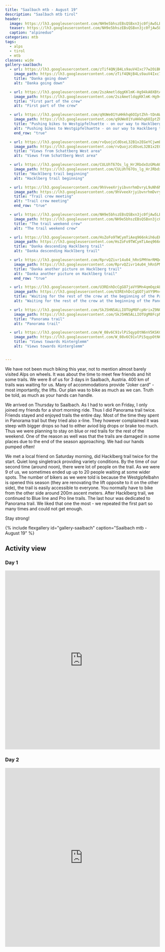 ```yaml
---
title: "Saalbach mtb - August 19"
description: "Saalbach mtb tirol"
header:
  image: https://lh3.googleusercontent.com/NH9e5bhszEBsQSBxn3jc0fjAw5LBFtTwF13leAO62HNjuTj3WjSlkwRtqN8N-IDesgwM2gIOWtPFyTypm6sNRdB6jfJRIBgRQMWJZJShmbwJRSLOegz_zReGM7HQiznA2O5xC9_wNZ43E9uYJEX8IdYGqVSmjvpeZVz89cZqwvSXuj19zfTZHZbbVvWtoxIqWQgAfTHy5UhQU5M29Wem8P19X_DWBqt2jaCjF-YftGxOowIu9QQkBJDOeEXf2s7vKMnpj-cL1QB0bDTbiXSPmwsPPtBEpH8edSmYKCH2FXn4hj4Ls025gmGX-sMA53ZC-Dez1zZbXvqVICPUqT37jIM47RlpCUQGRCVlviUkX0AZIZVv3Mll3T-W1PagxVM5Dw6ImPtllSnVUkn5jBxWpLHfuQEKjaU1Ewgg4ICCR3DjTkXShhJrizfPVWn67BJ-W23zYZ9J9Cxhjid0ICUUGsWaqryCv33DR5kxKD_AmeBtv-yrmyiFfGIw4Z3pE1e_YldBgesvOUOdTvbm52g9ZlsjscbWEoI4TM8GWrSNU6BpRSlRbCXxjyo2Gjj72JeV74v4SPoz4pZrIVB3-kbKtK0L5X0BmdnqbZSwWnbUuW6YWun-h9-AzFeeW8KX4h0mTCpyguiHBdxYv-y7Tn6cavtqC0D8dgmByGhG4r3gnVUPyAJN_hFSfco6KnbI1fuZ3kkJFETAm0JPb2JLChyJgBA5-8LGQu_DiIUUTJGdMecC1Q_MRQ=w1600-h1200-no
  teaser: https://lh3.googleusercontent.com/NH9e5bhszEBsQSBxn3jc0fjAw5LBFtTwF13leAO62HNjuTj3WjSlkwRtqN8N-IDesgwM2gIOWtPFyTypm6sNRdB6jfJRIBgRQMWJZJShmbwJRSLOegz_zReGM7HQiznA2O5xC9_wNZ43E9uYJEX8IdYGqVSmjvpeZVz89cZqwvSXuj19zfTZHZbbVvWtoxIqWQgAfTHy5UhQU5M29Wem8P19X_DWBqt2jaCjF-YftGxOowIu9QQkBJDOeEXf2s7vKMnpj-cL1QB0bDTbiXSPmwsPPtBEpH8edSmYKCH2FXn4hj4Ls025gmGX-sMA53ZC-Dez1zZbXvqVICPUqT37jIM47RlpCUQGRCVlviUkX0AZIZVv3Mll3T-W1PagxVM5Dw6ImPtllSnVUkn5jBxWpLHfuQEKjaU1Ewgg4ICCR3DjTkXShhJrizfPVWn67BJ-W23zYZ9J9Cxhjid0ICUUGsWaqryCv33DR5kxKD_AmeBtv-yrmyiFfGIw4Z3pE1e_YldBgesvOUOdTvbm52g9ZlsjscbWEoI4TM8GWrSNU6BpRSlRbCXxjyo2Gjj72JeV74v4SPoz4pZrIVB3-kbKtK0L5X0BmdnqbZSwWnbUuW6YWun-h9-AzFeeW8KX4h0mTCpyguiHBdxYv-y7Tn6cavtqC0D8dgmByGhG4r3gnVUPyAJN_hFSfco6KnbI1fuZ3kkJFETAm0JPb2JLChyJgBA5-8LGQu_DiIUUTJGdMecC1Q_MRQ=w800-h300-no
  caption: "alpineduo"
categories: mtb
tags:
  - alps
  - tirol
  - mtb
classes: wide
gallery-saalbach:
  - url: https://lh3.googleusercontent.com/zTif4QNjB4Ls9auV4Ixc77w2OiBK_CKgebTBJIC2LzK8OByNEaWhHmEER9Eox5ihxntf8FcuDI_WJhWF9Brn7bSk1bNhBGAKgqyllm6JzYOf1y46vIH8xFlCMIWjEadf0kl-2nysifgn5UUih8mbzH4EZi5T2GIfO2LsxwWh7EAjkOmIHitPpfeU5JYoKN-YCntwbzip8O7qO6sK7cF8npw5FCavR7mmK8cI-QASzXmIKeJC0eTBv_VS3fAkhG5iUZv2vChX9wLscRYr_7HppHV2chnIKe_yRyobRpxh6WSxvCLC1bnzX5xiBWJ0ipHM5pdplQ9hO3nUWm798ISshvxMFcAHSpYQUyiOtO6oGp_hP31a6QxTjJTjAv4uDUize-xVsfmmx25E2krG-tggdww5Fj1m1hFHdMDuC5fK0XJm2dVF2o4bR6oLvHjqchPyXtWca37LeXhU0YXTQd3wbDpByDvAoKeixwpqsK3tXuz_V_Szk30zCtrJuJNurVvlaIb1qZ6MGfa8PE_khswB9va65IqVILqevfwxh7sEzhwSj5jD0ss9HXWggHY5ZwAihZjbIQ977wMNYNRe9bGEFyWXJxy_gHZsxAknMFhHZgHr0taeqcGCbOtT9ug_77Nw_ZImvulUX4wbe_HHCUzK-7JxbQDNwa8lefe9KWbcch6WMwurhnEzEtRmBQ6SpKyjbSzQn_TCwKE5Pzj2vb_6Z4eXK3di5g56VC7OIyuAsAwkqD7h1A=w1156-h1540-no
    image_path: https://lh3.googleusercontent.com/zTif4QNjB4Ls9auV4Ixc77w2OiBK_CKgebTBJIC2LzK8OByNEaWhHmEER9Eox5ihxntf8FcuDI_WJhWF9Brn7bSk1bNhBGAKgqyllm6JzYOf1y46vIH8xFlCMIWjEadf0kl-2nysifgn5UUih8mbzH4EZi5T2GIfO2LsxwWh7EAjkOmIHitPpfeU5JYoKN-YCntwbzip8O7qO6sK7cF8npw5FCavR7mmK8cI-QASzXmIKeJC0eTBv_VS3fAkhG5iUZv2vChX9wLscRYr_7HppHV2chnIKe_yRyobRpxh6WSxvCLC1bnzX5xiBWJ0ipHM5pdplQ9hO3nUWm798ISshvxMFcAHSpYQUyiOtO6oGp_hP31a6QxTjJTjAv4uDUize-xVsfmmx25E2krG-tggdww5Fj1m1hFHdMDuC5fK0XJm2dVF2o4bR6oLvHjqchPyXtWca37LeXhU0YXTQd3wbDpByDvAoKeixwpqsK3tXuz_V_Szk30zCtrJuJNurVvlaIb1qZ6MGfa8PE_khswB9va65IqVILqevfwxh7sEzhwSj5jD0ss9HXWggHY5ZwAihZjbIQ977wMNYNRe9bGEFyWXJxy_gHZsxAknMFhHZgHr0taeqcGCbOtT9ug_77Nw_ZImvulUX4wbe_HHCUzK-7JxbQDNwa8lefe9KWbcch6WMwurhnEzEtRmBQ6SpKyjbSzQn_TCwKE5Pzj2vb_6Z4eXK3di5g56VC7OIyuAsAwkqD7h1A=w300-h400-no
    title: "Danka going down"
    alt: "Danka going down"

  - url: https://lh3.googleusercontent.com/2szAmetldqgKKlmK-Hg94kA0XBtA5Dkwzto3DhYc6IJG6P1CNbGrI6q-fl-L9JOmGk2y7OPfNzobI1A2imr93-aXVy2shfa-Mx413H90aBgy2bUfr1LG6fwM9Vj3QT6Xc3GIvKGdGplhByEebSrMoFVuw3HbZQKwrBWjLIXWshNI5wl_WLjId1M2-fLkN6MmdqjMj2m-WeD9hY9oQul04GlP8dO0Xpds4TecYNbhwHMR8cvgT4maQgT8ORfRWKdYp2DdgTrtwIxvePwyLDgU5s1I4CDZlurWtLIqoPex_tHPc_z6HTTzHLd2W4pq0U_kW_OR3BfVmPXn-N9Mz6SOQEMx-kHTEHfnug6jFpIDBIRYUf5j-KByUQnm5et3yVe1TP_Zi0tfmAh5wUaCO6HHqFlGjaKqdWhOEU3W071l1m0Uz9TfZgvAlS706Ff8NKsirebJouHYuh-onQEN1cGM6vXZAuT-Uxa1tAIdrYPqNxw2c7EK-waBSPfS-DdijnbFlw4nHHT3gLz1pAsCooDVa_mw0jm2HhzHHegPU_ZJMW6wwL3TvlWjTzN9ELXdBE9pGoUUIoTG7BR8PfH2IxbCgtD0WSNxGejMmQpjUW83-KNW-hjr_3m-c8ORr4KsjL0wcSn_6kKC09CjoTfd1fTHrKfQXSTgqIuKvNUsXHYHGGkbo9_NYYIXLsW4erK6DjjDOzl3jFkh9ic4K0P_34TA1B31HI_Z693-FTzF_lJwg-ipMS3wVg=w2054-h1540-no
    image_path: https://lh3.googleusercontent.com/2szAmetldqgKKlmK-Hg94kA0XBtA5Dkwzto3DhYc6IJG6P1CNbGrI6q-fl-L9JOmGk2y7OPfNzobI1A2imr93-aXVy2shfa-Mx413H90aBgy2bUfr1LG6fwM9Vj3QT6Xc3GIvKGdGplhByEebSrMoFVuw3HbZQKwrBWjLIXWshNI5wl_WLjId1M2-fLkN6MmdqjMj2m-WeD9hY9oQul04GlP8dO0Xpds4TecYNbhwHMR8cvgT4maQgT8ORfRWKdYp2DdgTrtwIxvePwyLDgU5s1I4CDZlurWtLIqoPex_tHPc_z6HTTzHLd2W4pq0U_kW_OR3BfVmPXn-N9Mz6SOQEMx-kHTEHfnug6jFpIDBIRYUf5j-KByUQnm5et3yVe1TP_Zi0tfmAh5wUaCO6HHqFlGjaKqdWhOEU3W071l1m0Uz9TfZgvAlS706Ff8NKsirebJouHYuh-onQEN1cGM6vXZAuT-Uxa1tAIdrYPqNxw2c7EK-waBSPfS-DdijnbFlw4nHHT3gLz1pAsCooDVa_mw0jm2HhzHHegPU_ZJMW6wwL3TvlWjTzN9ELXdBE9pGoUUIoTG7BR8PfH2IxbCgtD0WSNxGejMmQpjUW83-KNW-hjr_3m-c8ORr4KsjL0wcSn_6kKC09CjoTfd1fTHrKfQXSTgqIuKvNUsXHYHGGkbo9_NYYIXLsW4erK6DjjDOzl3jFkh9ic4K0P_34TA1B31HI_Z693-FTzF_lJwg-ipMS3wVg=w400-h300-no
    title: "First part of the crew"
    alt: "First part of the crew"

  - url: https://lh3.googleusercontent.com/q9UWe01YuHHkhq6OIptZhh-tDnAWYm1RS8n_aQsCY7xsdQhgocSiOkFihmgNMNLRCJ-huZbnrNiyW6U-urPhszp42oapwzXkgoTbiIiR4jDZzH9Sg6uuyQ2yd85wj7aHMJ40zvH9AUpktm704pji7ZD-XZtPCT4aG0fMidMy85slYgjwitHCmb7RogXfRivVQeJSKit0nLzXMHZykLhCrc29hFLbnNzhKrjyI-EDyPE69gYuCj4mALzgLEcSkeWopqWUyVK14FtlAgUOopd3Df-BURJYj6FtsS8WV9dy0zo1ar2AW3cgAyOojVWD1PZoaNW22tMPZeudZe3sIF4nXr4Hr8ZqyEVoYr5INpjET7-pU6AsJwA4CAq_FKTTLAMc1sKEmmlOlG2X1pc-0fGVTjZbQUPacdWeND-6K314p9kbV3EPfj7_z8u1Y0LYy8w7k8QRUby2mVlScul9tK5wpDlk9RjZ9dkKl2vl3ijqc5QQIo4fAx45dJSi8AnsacTb_XcvI__GP2w_J_-VC9BFhdiP448GcT6R4tg66THf8Ppz2nTZMcreqmm_xWg1rjSS78LtWNyZIMQTW5szqO38ukwvdh9VHkdDXMGUgiJe8mIDgAjBewxlGYnaTEWgPIFUyIO9NkkMUxtGAr_xcmeU-ZJX3xDkMA6-ej0z253ytizJuG0AqJy_WVSbSJP_a6NBKYkBcQcOjTfQO4Ao_Mrvtd92UWzoYnLu6Ls0A54-EqfpVr0_2g=w1156-h1540-no
    image_path: https://lh3.googleusercontent.com/q9UWe01YuHHkhq6OIptZhh-tDnAWYm1RS8n_aQsCY7xsdQhgocSiOkFihmgNMNLRCJ-huZbnrNiyW6U-urPhszp42oapwzXkgoTbiIiR4jDZzH9Sg6uuyQ2yd85wj7aHMJ40zvH9AUpktm704pji7ZD-XZtPCT4aG0fMidMy85slYgjwitHCmb7RogXfRivVQeJSKit0nLzXMHZykLhCrc29hFLbnNzhKrjyI-EDyPE69gYuCj4mALzgLEcSkeWopqWUyVK14FtlAgUOopd3Df-BURJYj6FtsS8WV9dy0zo1ar2AW3cgAyOojVWD1PZoaNW22tMPZeudZe3sIF4nXr4Hr8ZqyEVoYr5INpjET7-pU6AsJwA4CAq_FKTTLAMc1sKEmmlOlG2X1pc-0fGVTjZbQUPacdWeND-6K314p9kbV3EPfj7_z8u1Y0LYy8w7k8QRUby2mVlScul9tK5wpDlk9RjZ9dkKl2vl3ijqc5QQIo4fAx45dJSi8AnsacTb_XcvI__GP2w_J_-VC9BFhdiP448GcT6R4tg66THf8Ppz2nTZMcreqmm_xWg1rjSS78LtWNyZIMQTW5szqO38ukwvdh9VHkdDXMGUgiJe8mIDgAjBewxlGYnaTEWgPIFUyIO9NkkMUxtGAr_xcmeU-ZJX3xDkMA6-ej0z253ytizJuG0AqJy_WVSbSJP_a6NBKYkBcQcOjTfQO4Ao_Mrvtd92UWzoYnLu6Ls0A54-EqfpVr0_2g=w300-h400-no
    title: "Pushing bikes to Westgipfelhuette - on our way to Hacklberg trail"
    alt: "Pushing bikes to Westgipfelhuette - on our way to Hacklberg trail"
    end_row: "true"

  - url: https://lh3.googleusercontent.com/rvQuojzCdOseL32B1x2EGeYCjwmB8UAkIU4bP404EmASv3ETqqQxj69OI4dcxwONBdeoAYeB9s-2qS6gfC_G7CyI_9uAhexjGje9ZGA3pi-aljVoHTWKbzLwGsF1n_r_u5isHg9GsItomiKifea4IcVkZmAQxHSPiDeGfbm7MrrHUeaZ-3ioW6BWgVOU1sHZPivbOfwZME0ngOwMWmDSgRX_UZ4B9uiicG85ny9QQ_aZPs10vqu0pKdH7HS8q0wIoNMOONpwXQa0YsqIhgk2aWpXgij5l6kextxxrQ4JvQlY3bZt6RvRurBCeos4bkNjriiRp-NkGN76mMXteade0_RpRRz2T-EFy8NWBeHo--zmq6yEXxTrRV1qbTk5Q5y9eGwQ2IjOXWTNHTswJbwr_0c5OFf92mUDKLkQYcAGkHo8f2LQjKLJIjcwdoMhQX0BXiO8k7s08DH2MJCpvJBnBw-5XsfhZBhXTmhOTKWnX4MSUalqJQQN243nSCusOT-gW9EwsQQ9HqbNIzERLUcMAXBxJZ7nLX942tiY5NreWMNmj_RCbNRMvKuk8NUtes2-ozMVtTqrYLrVD2B23tFoNIiAFcvz10V_XH2lSAc4GWjsmhRncqP6NgNyu0FLsFQH_z3wywWEKPnzn-4W1rW76o767soTeJWJ3KaABx2E8n0eyOdPAJMdItHuwAJzW-62mxiJvl3p5Wke-tw383LTPYTqilfvJbVmjn61S--7NxorBnH7Xg=w2016-h1512-no
    image_path: https://lh3.googleusercontent.com/rvQuojzCdOseL32B1x2EGeYCjwmB8UAkIU4bP404EmASv3ETqqQxj69OI4dcxwONBdeoAYeB9s-2qS6gfC_G7CyI_9uAhexjGje9ZGA3pi-aljVoHTWKbzLwGsF1n_r_u5isHg9GsItomiKifea4IcVkZmAQxHSPiDeGfbm7MrrHUeaZ-3ioW6BWgVOU1sHZPivbOfwZME0ngOwMWmDSgRX_UZ4B9uiicG85ny9QQ_aZPs10vqu0pKdH7HS8q0wIoNMOONpwXQa0YsqIhgk2aWpXgij5l6kextxxrQ4JvQlY3bZt6RvRurBCeos4bkNjriiRp-NkGN76mMXteade0_RpRRz2T-EFy8NWBeHo--zmq6yEXxTrRV1qbTk5Q5y9eGwQ2IjOXWTNHTswJbwr_0c5OFf92mUDKLkQYcAGkHo8f2LQjKLJIjcwdoMhQX0BXiO8k7s08DH2MJCpvJBnBw-5XsfhZBhXTmhOTKWnX4MSUalqJQQN243nSCusOT-gW9EwsQQ9HqbNIzERLUcMAXBxJZ7nLX942tiY5NreWMNmj_RCbNRMvKuk8NUtes2-ozMVtTqrYLrVD2B23tFoNIiAFcvz10V_XH2lSAc4GWjsmhRncqP6NgNyu0FLsFQH_z3wywWEKPnzn-4W1rW76o767soTeJWJ3KaABx2E8n0eyOdPAJMdItHuwAJzW-62mxiJvl3p5Wke-tw383LTPYTqilfvJbVmjn61S--7NxorBnH7Xg=w400-h300-no
    title: "Views from Schattberg West area"
    alt: "Views from Schattberg West area"

  - url: https://lh3.googleusercontent.com/CULUhT67Os_lg_HrJRbdxOzGMoAOY6XEiW_gM4L3IFK547-8EWtxVfjpMaqHi28NKkFqn3cgXfGWWAr24HvMvVOQv8ADxkEV4DFgizoCEyWb5Q7dLoqE8gRyyL0QuwH3yolMxOumFL_xRZkUiT40S65MVhDmPmk2_WOqDfLt7UFZs3kfZzEKgHdmGcs4NjxHwzZL3sOnp-GYNxX5kTO9t14uYwwMw0pv72fjgrVzrVXVHp2ohfG-PU2XO7tpY4y9AWTzRhrHPnBvOB9tdl2-Hmd-on15H6oNtPD5XtakkSE6dtTi_Y29boiOpnweWSrjpgbBwy82q9YSW6uATiDigVkdoSOSSleKglyCYkFPe17ruTscdn162ThOMA2xfZiCPXWvgoylDOVoT2RFgbPE8XrH9U5D6zv7PiWCiyPVewcRhx3B1jdIWCgwXKU7jtvcQO7zHR2YDc-zdbrx_FEyveNcRYXVJeojzRJWTYVJCDekT6Hu9Tj9ioaBHuG6IAA8nLw21y6YVsb-P0pGQP7A7D5LCVoLQWBgvbcdk5RaB3SRhthct2wmRpuix2aReTt7so4C4_HXIO7TB9tgggbxmJR1PF8hOKEMzFqcAXultS2TPgArZVL7pHA4JxpIuxpALcoagouEF_Wee9-eB8inRecXgwu8xR9_tj6tu3aELLNgnrYWVkUPPwZ2DO28Ntf0jHsv7MnEHJ_SgFaesunJpCUCpJdkELhJUX8RfECE_VSZ-W-U7g=w1156-h1540-no
    image_path: https://lh3.googleusercontent.com/CULUhT67Os_lg_HrJRbdxOzGMoAOY6XEiW_gM4L3IFK547-8EWtxVfjpMaqHi28NKkFqn3cgXfGWWAr24HvMvVOQv8ADxkEV4DFgizoCEyWb5Q7dLoqE8gRyyL0QuwH3yolMxOumFL_xRZkUiT40S65MVhDmPmk2_WOqDfLt7UFZs3kfZzEKgHdmGcs4NjxHwzZL3sOnp-GYNxX5kTO9t14uYwwMw0pv72fjgrVzrVXVHp2ohfG-PU2XO7tpY4y9AWTzRhrHPnBvOB9tdl2-Hmd-on15H6oNtPD5XtakkSE6dtTi_Y29boiOpnweWSrjpgbBwy82q9YSW6uATiDigVkdoSOSSleKglyCYkFPe17ruTscdn162ThOMA2xfZiCPXWvgoylDOVoT2RFgbPE8XrH9U5D6zv7PiWCiyPVewcRhx3B1jdIWCgwXKU7jtvcQO7zHR2YDc-zdbrx_FEyveNcRYXVJeojzRJWTYVJCDekT6Hu9Tj9ioaBHuG6IAA8nLw21y6YVsb-P0pGQP7A7D5LCVoLQWBgvbcdk5RaB3SRhthct2wmRpuix2aReTt7so4C4_HXIO7TB9tgggbxmJR1PF8hOKEMzFqcAXultS2TPgArZVL7pHA4JxpIuxpALcoagouEF_Wee9-eB8inRecXgwu8xR9_tj6tu3aELLNgnrYWVkUPPwZ2DO28Ntf0jHsv7MnEHJ_SgFaesunJpCUCpJdkELhJUX8RfECE_VSZ-W-U7g=w300-h400-no
    title: "Hacklberg trail beginning"
    alt: "Hacklberg trail beginning"

  - url: https://lh3.googleusercontent.com/9hVveeXrjyibvnrhmDvryL9uNh6M32EuCkf3vgbHKOzQU0y7BglMExaxfM3i0NdcAWrD9-VSFnqOvtMqb1aFxFXkexURyUktvW6MN6B2v94JpuQaLs92ebOYCZbUr4yzJw99LYsl5_ZBxQWzvAqJ5TZsZpzfQyjPXXZOyY3kAmq77r9XYV5EDxy7lrSDKUVj5lBue5zz5izmVT2yUpW6fNu9bPbCcWO-b-sSlDkNhjGhnF_SwrVEcw55Hs102PoK5K9Cbku_0O-fopzDzaySWPuVaKTo0-57UsHvYoHgtcGOw53ajD2XpjvJmoaYZnekG-I0iCp0nyhHVAAXuiuy5YMxz8e4MEb8DiB84a0_IEkyyAfJkKaqTDs63YxLTUpicvbRTfCtp3DBiRI1FKnVCngB4KDWiDOxbgTrod68SYiLH7RgP9aWPNE_Ou7NvQvFmF7e8fDwdRYQgUZgU2rZPLw89KFyLh3R72KiQR0HryqP0I1sKRCGnotpywuH5IokSD8ddVyaJ7u5MjVervG43RDaSyhQ2lD3S9ROacjxUu8KIwLzVmwgg77_Fh9pWSuLOpgvKLlueAwIaBQ8KKXY2wkEGDJIA6nLl4G73Ta9-DAkaO9HWh5NXqG_upTIx5ykTMbs5atBLS56m5xjF7Hb8Sm7Sc_5ch3LBaiD8gVivUz-LGIdgtdmP6SGrrVmBr5D7BGhBYgnx0E7ABIHF9T_k6opmTMdHHTUVPVNQOMLoLxqGamHVA=w1156-h1540-no
    image_path: https://lh3.googleusercontent.com/9hVveeXrjyibvnrhmDvryL9uNh6M32EuCkf3vgbHKOzQU0y7BglMExaxfM3i0NdcAWrD9-VSFnqOvtMqb1aFxFXkexURyUktvW6MN6B2v94JpuQaLs92ebOYCZbUr4yzJw99LYsl5_ZBxQWzvAqJ5TZsZpzfQyjPXXZOyY3kAmq77r9XYV5EDxy7lrSDKUVj5lBue5zz5izmVT2yUpW6fNu9bPbCcWO-b-sSlDkNhjGhnF_SwrVEcw55Hs102PoK5K9Cbku_0O-fopzDzaySWPuVaKTo0-57UsHvYoHgtcGOw53ajD2XpjvJmoaYZnekG-I0iCp0nyhHVAAXuiuy5YMxz8e4MEb8DiB84a0_IEkyyAfJkKaqTDs63YxLTUpicvbRTfCtp3DBiRI1FKnVCngB4KDWiDOxbgTrod68SYiLH7RgP9aWPNE_Ou7NvQvFmF7e8fDwdRYQgUZgU2rZPLw89KFyLh3R72KiQR0HryqP0I1sKRCGnotpywuH5IokSD8ddVyaJ7u5MjVervG43RDaSyhQ2lD3S9ROacjxUu8KIwLzVmwgg77_Fh9pWSuLOpgvKLlueAwIaBQ8KKXY2wkEGDJIA6nLl4G73Ta9-DAkaO9HWh5NXqG_upTIx5ykTMbs5atBLS56m5xjF7Hb8Sm7Sc_5ch3LBaiD8gVivUz-LGIdgtdmP6SGrrVmBr5D7BGhBYgnx0E7ABIHF9T_k6opmTMdHHTUVPVNQOMLoLxqGamHVA=w300-h400-no
    title: "Trail crew meeting"
    alt: "Trail crew meeting"
    end_row: "true"

  - url: https://lh3.googleusercontent.com/NH9e5bhszEBsQSBxn3jc0fjAw5LBFtTwF13leAO62HNjuTj3WjSlkwRtqN8N-IDesgwM2gIOWtPFyTypm6sNRdB6jfJRIBgRQMWJZJShmbwJRSLOegz_zReGM7HQiznA2O5xC9_wNZ43E9uYJEX8IdYGqVSmjvpeZVz89cZqwvSXuj19zfTZHZbbVvWtoxIqWQgAfTHy5UhQU5M29Wem8P19X_DWBqt2jaCjF-YftGxOowIu9QQkBJDOeEXf2s7vKMnpj-cL1QB0bDTbiXSPmwsPPtBEpH8edSmYKCH2FXn4hj4Ls025gmGX-sMA53ZC-Dez1zZbXvqVICPUqT37jIM47RlpCUQGRCVlviUkX0AZIZVv3Mll3T-W1PagxVM5Dw6ImPtllSnVUkn5jBxWpLHfuQEKjaU1Ewgg4ICCR3DjTkXShhJrizfPVWn67BJ-W23zYZ9J9Cxhjid0ICUUGsWaqryCv33DR5kxKD_AmeBtv-yrmyiFfGIw4Z3pE1e_YldBgesvOUOdTvbm52g9ZlsjscbWEoI4TM8GWrSNU6BpRSlRbCXxjyo2Gjj72JeV74v4SPoz4pZrIVB3-kbKtK0L5X0BmdnqbZSwWnbUuW6YWun-h9-AzFeeW8KX4h0mTCpyguiHBdxYv-y7Tn6cavtqC0D8dgmByGhG4r3gnVUPyAJN_hFSfco6KnbI1fuZ3kkJFETAm0JPb2JLChyJgBA5-8LGQu_DiIUUTJGdMecC1Q_MRQ=w1600-h1200-no
    image_path: https://lh3.googleusercontent.com/NH9e5bhszEBsQSBxn3jc0fjAw5LBFtTwF13leAO62HNjuTj3WjSlkwRtqN8N-IDesgwM2gIOWtPFyTypm6sNRdB6jfJRIBgRQMWJZJShmbwJRSLOegz_zReGM7HQiznA2O5xC9_wNZ43E9uYJEX8IdYGqVSmjvpeZVz89cZqwvSXuj19zfTZHZbbVvWtoxIqWQgAfTHy5UhQU5M29Wem8P19X_DWBqt2jaCjF-YftGxOowIu9QQkBJDOeEXf2s7vKMnpj-cL1QB0bDTbiXSPmwsPPtBEpH8edSmYKCH2FXn4hj4Ls025gmGX-sMA53ZC-Dez1zZbXvqVICPUqT37jIM47RlpCUQGRCVlviUkX0AZIZVv3Mll3T-W1PagxVM5Dw6ImPtllSnVUkn5jBxWpLHfuQEKjaU1Ewgg4ICCR3DjTkXShhJrizfPVWn67BJ-W23zYZ9J9Cxhjid0ICUUGsWaqryCv33DR5kxKD_AmeBtv-yrmyiFfGIw4Z3pE1e_YldBgesvOUOdTvbm52g9ZlsjscbWEoI4TM8GWrSNU6BpRSlRbCXxjyo2Gjj72JeV74v4SPoz4pZrIVB3-kbKtK0L5X0BmdnqbZSwWnbUuW6YWun-h9-AzFeeW8KX4h0mTCpyguiHBdxYv-y7Tn6cavtqC0D8dgmByGhG4r3gnVUPyAJN_hFSfco6KnbI1fuZ3kkJFETAm0JPb2JLChyJgBA5-8LGQu_DiIUUTJGdMecC1Q_MRQ=w400-h300-no
    title: "The trail weekend crew"
    alt: "The trail weekend crew"

  - url: https://lh3.googleusercontent.com/HsZoFo9TWCymTiAeq966nkih6uEHblF1BTPB2rI4q66ZzMdJ5GwC68NYDV1lFuAfHepivjRP7f_m1NFrN-xVe9Swv8iJGuJVyoeYxT3OMiMCYxeLZQVM1g5ozwOJXUtdEkEMo2ijFUm_jc86x7w77TDtlQV8D5nz-03A6eF7rBnXEmKtPjyMEYy_h69PRwlsKe_h1ZzXOpLmgm98BHl8gFMDSwk6EMGlHMnPC8ayqedacDqh_oOwN_cw1ad22OFU_rmJ8k4yYa5wZJPrDFe-xn9AM8hap8jdH3dyhad9PTEMaRMAmSQfWL79pmt1uBxzG_z-glXVDoUnJY65-KO5UuyOkhcgr-y_rWV3PZobNSPIGTkYSX6bOBLvh2Tn10dwfEg_jYa1fLS0t8s0qlMIFooU99jYCD5fUkj756Ot1PZxvAkaWYRDlU3EIxsgBJTQ62CKkVAdMoYw8dfavPpr2uHC1FVUXlCXYt77-tCTeA8vUGjoEsRz8ZuHMU3mcVp17EzHSijVR0JC4KoaS42nCwdSRh1JQaEz3SxwpmG2HwVKBmLOoI_MFZuxsPfNh2OHTA9D3f5U_uqtzwOpT15sAdrjqMs7Fau-rJ_O_L5gGh2M-SmtGnvtbv4m7D6yWc-aRICnd9UxjzhBLCPfXxzti_9jdTdNt3DY7yZSbABTJEH2YtE5vM5WWUG_Cbek9gNzmNbUfZzG-C6FiSZiQ7BQxGutslUlo6rVWae61tiRCvCDPFneEA=w1156-h1540-no
    image_path: https://lh3.googleusercontent.com/HsZoFo9TWCymTiAeq966nkih6uEHblF1BTPB2rI4q66ZzMdJ5GwC68NYDV1lFuAfHepivjRP7f_m1NFrN-xVe9Swv8iJGuJVyoeYxT3OMiMCYxeLZQVM1g5ozwOJXUtdEkEMo2ijFUm_jc86x7w77TDtlQV8D5nz-03A6eF7rBnXEmKtPjyMEYy_h69PRwlsKe_h1ZzXOpLmgm98BHl8gFMDSwk6EMGlHMnPC8ayqedacDqh_oOwN_cw1ad22OFU_rmJ8k4yYa5wZJPrDFe-xn9AM8hap8jdH3dyhad9PTEMaRMAmSQfWL79pmt1uBxzG_z-glXVDoUnJY65-KO5UuyOkhcgr-y_rWV3PZobNSPIGTkYSX6bOBLvh2Tn10dwfEg_jYa1fLS0t8s0qlMIFooU99jYCD5fUkj756Ot1PZxvAkaWYRDlU3EIxsgBJTQ62CKkVAdMoYw8dfavPpr2uHC1FVUXlCXYt77-tCTeA8vUGjoEsRz8ZuHMU3mcVp17EzHSijVR0JC4KoaS42nCwdSRh1JQaEz3SxwpmG2HwVKBmLOoI_MFZuxsPfNh2OHTA9D3f5U_uqtzwOpT15sAdrjqMs7Fau-rJ_O_L5gGh2M-SmtGnvtbv4m7D6yWc-aRICnd9UxjzhBLCPfXxzti_9jdTdNt3DY7yZSbABTJEH2YtE5vM5WWUG_Cbek9gNzmNbUfZzG-C6FiSZiQ7BQxGutslUlo6rVWae61tiRCvCDPFneEA=w300-h400-no
    title: "Danka descending Hacklberg trail"
    alt: "Danka descending Hacklberg trail"

  - url: https://lh3.googleusercontent.com/RprvQZivr14u04_hRnSPMYmrRMQeVhhYVczT7g-Bwn6Vhqfa6KJWWLMxQrsH1B3ozx_rzDr0_E058OLr6AzfMaWjE1Zg1m1dhdT7doWZpWMVc1Pb78masSUSKjcMOqT3CJef_hkfmUDFr4mwtQto7E0ioHydlafZijoL6MruTB6a8O3ZvExWsPrXV6fcWqm-5jp7Q_d2EZYONUS0DW4smcqnfTbdyjAdB87esBlviTwJ0mbd-jHuCqnNDMZkZed-v7oOUBw_lVSWeL-Dik4LS0XhGvm6CwkFyCbghD2Z_-cT_CtOulhWODiPQ8BieHC-SD7BR8sE5Ac8t76xcVx6J3grIhG2uKdLPmRDVw1Vtbp1O1QwiLEgiypevKYtYAwn3HqP4FSeI4g-PTmjbz42AG5-LcWwWZ9DuTUz9xzTnZvbRTqck4uhlsVs4J0WJikrS2leGRF6XV3evAng3culG2uXn_THFxIjcFmIed1ZYyTBpwuiUMr078R6QWfAjZlapnWVK6RUn9I8Csvhtvfg0PgtTHrWa0kZI7DAPlMwiNGIsYy7fowVvkxDCuWzXANualI55Vsg6d1F5T6CtFhgp5SMSCUwPvdy4l_oP0yG1at666wUeFVECnPjRb2cVl41hRPomphogoriJ7yDlxe5EMcmIY6WQbQWqxrj-4MJC3EV1jEwGtYq42BsMPjoAbiA8K2PdZo3eoPJGpbZyRyIJH702aogXI9eQ6ZpC_29IxbN_fIcPw=w1156-h1540-no
    image_path: https://lh3.googleusercontent.com/RprvQZivr14u04_hRnSPMYmrRMQeVhhYVczT7g-Bwn6Vhqfa6KJWWLMxQrsH1B3ozx_rzDr0_E058OLr6AzfMaWjE1Zg1m1dhdT7doWZpWMVc1Pb78masSUSKjcMOqT3CJef_hkfmUDFr4mwtQto7E0ioHydlafZijoL6MruTB6a8O3ZvExWsPrXV6fcWqm-5jp7Q_d2EZYONUS0DW4smcqnfTbdyjAdB87esBlviTwJ0mbd-jHuCqnNDMZkZed-v7oOUBw_lVSWeL-Dik4LS0XhGvm6CwkFyCbghD2Z_-cT_CtOulhWODiPQ8BieHC-SD7BR8sE5Ac8t76xcVx6J3grIhG2uKdLPmRDVw1Vtbp1O1QwiLEgiypevKYtYAwn3HqP4FSeI4g-PTmjbz42AG5-LcWwWZ9DuTUz9xzTnZvbRTqck4uhlsVs4J0WJikrS2leGRF6XV3evAng3culG2uXn_THFxIjcFmIed1ZYyTBpwuiUMr078R6QWfAjZlapnWVK6RUn9I8Csvhtvfg0PgtTHrWa0kZI7DAPlMwiNGIsYy7fowVvkxDCuWzXANualI55Vsg6d1F5T6CtFhgp5SMSCUwPvdy4l_oP0yG1at666wUeFVECnPjRb2cVl41hRPomphogoriJ7yDlxe5EMcmIY6WQbQWqxrj-4MJC3EV1jEwGtYq42BsMPjoAbiA8K2PdZo3eoPJGpbZyRyIJH702aogXI9eQ6ZpC_29IxbN_fIcPw=w300-h400-no
    title: "Danka another picture on Hacklberg trail"
    alt: "Danka another picture on Hacklberg trail"
    end_row: "true"

  - url: https://lh3.googleusercontent.com/U3REnhDcCgGO7jaVY9Mn4qmOqzALeOzOQLolE0sHSZSh6sWsk9Q3WsI0_ZT-ZtwPE7CibkfCAziBMeLqo4f6KnIbAM8-ST7i8KGlBFTB11QgAkCr88imjs9dDF6zYLGZ9ggOOs0C6Uo25aoDtnm1L071mFWv3q5BBmZC_j2iY13KMnXoXQ4FK8U6LGPe75XAS7LniKWuRgPwHiWbMsfKaWjmzoyFofQXRymbzHCXLiUTZjWYbFVXcMpstxz0aRYYBuiNjGvSI_L7rk7E-4ey85GdzICwE_3coEA_klD6csjr6jr9QFy70tBAFOODO9e5wWH4c0sGWmHCnFMJDQ3kJ6-KY8Eac-AGiibilBPXK22BhqMZK2JeyOn5hj4P--o4Tsd4zWIJ-FbVFubduCwotJ9Jgk-4qchi06zxf5uaMEKfoefLVk2FBMaMp04tzBsEJXfNjCxZVfmCxo-R7y2yDK8BxiXwI8eLYAd4fIjSpsGptTZpXnKy8ncV3YuVBkksBhdDrf7spvYqrCEtSl2tlYT5cqBnluMWrVwTB7Il8V00pN3YifH9LviUPB5ymQMERA8u49WithitF-U_f-bc8M00BVQpB1CBWYplNr8VmR4uFyYIEivGW_LB6QXhRSKW1gpOie4S_rW927atPJHTNnW3KfpySlpEx__cdF2xr67nsrxaIOnC_prZ6tP-PP2cRqAfA-3urdOGaLTEpqGgBzf5jarBQo3wzKlkyYgnOvBYVaiAwQ=w1156-h1540-no
    image_path: https://lh3.googleusercontent.com/U3REnhDcCgGO7jaVY9Mn4qmOqzALeOzOQLolE0sHSZSh6sWsk9Q3WsI0_ZT-ZtwPE7CibkfCAziBMeLqo4f6KnIbAM8-ST7i8KGlBFTB11QgAkCr88imjs9dDF6zYLGZ9ggOOs0C6Uo25aoDtnm1L071mFWv3q5BBmZC_j2iY13KMnXoXQ4FK8U6LGPe75XAS7LniKWuRgPwHiWbMsfKaWjmzoyFofQXRymbzHCXLiUTZjWYbFVXcMpstxz0aRYYBuiNjGvSI_L7rk7E-4ey85GdzICwE_3coEA_klD6csjr6jr9QFy70tBAFOODO9e5wWH4c0sGWmHCnFMJDQ3kJ6-KY8Eac-AGiibilBPXK22BhqMZK2JeyOn5hj4P--o4Tsd4zWIJ-FbVFubduCwotJ9Jgk-4qchi06zxf5uaMEKfoefLVk2FBMaMp04tzBsEJXfNjCxZVfmCxo-R7y2yDK8BxiXwI8eLYAd4fIjSpsGptTZpXnKy8ncV3YuVBkksBhdDrf7spvYqrCEtSl2tlYT5cqBnluMWrVwTB7Il8V00pN3YifH9LviUPB5ymQMERA8u49WithitF-U_f-bc8M00BVQpB1CBWYplNr8VmR4uFyYIEivGW_LB6QXhRSKW1gpOie4S_rW927atPJHTNnW3KfpySlpEx__cdF2xr67nsrxaIOnC_prZ6tP-PP2cRqAfA-3urdOGaLTEpqGgBzf5jarBQo3wzKlkyYgnOvBYVaiAwQ=w300-h400-no
    title: "Waiting for the rest of the crew at the beginning of the Panorama trail"
    alt: "Waiting for the rest of the crew at the beginning of the Panorama trail"

  - url: https://lh3.googleusercontent.com/SkJ5HN5ALLIOTUgM8FcpNrixZ9NORHzRdnNyCv0EadG5uOR_if8FOpVnkHehUUq_uaICkZBnS7nu5qccJPRiyM9UkA2d0UmOZs3sgA0gsYVvSbH6i9QQGEOY7utPe7Y7Q89H4yRZqQYnmax5748cXZBlfwSoRmbN-4NmhEN1jfXoZxN_nzPT_Na9DSPdFlk7HaqXrOfh_iWNth365iFVFJ-H7S2C9wLwnyHlly4uP4RmfF623zKPRM4bUw5UdCdc-I77XMeI4zMjpNRhhPkiYAdH7fKq8WOO7oZydDQCW9JtNQWwFgKsITDZjrca-MAw9czXzFQP1mJcQnrOwToyHBtcA4vatNru0jlFySs1y0-C006iS8JxwuwKLelauGIt3F0I07X5OO2k2DJ0hnT-J0yRzmm0pIH0mm66ODohB1MosKt3P_s6FRun8jXjYAlL9lrCrbNg1h5Wn3uDU_BCjL5tEqkKohCkuSvRhdHzL2oQjs-Yacf-0OLYeFnoKiOwvJMmTw2en0oRbzw2cIys2fGOdBGRZTqnC7dCWfZexPWIufc3xMlR7_8X6I8D5-E6Aj3LeU7xHsGw9yEcSUFRZR9iR5BB_cyuqt7JrEKcVoB0FUxdFG2M9bAV8jj3PkitvyH8eVCc3ATPiWEgZXzVMCcnEVJW0_NxleE_Y0EiVEeTH8gzS0-M7KcQzSCVn7dZWO5qD_NyG3Bh9OQbsQh6iV92ERYtnXtLolKOFb3_24e9a4pDzQ=w1156-h1540-no
    image_path: https://lh3.googleusercontent.com/SkJ5HN5ALLIOTUgM8FcpNrixZ9NORHzRdnNyCv0EadG5uOR_if8FOpVnkHehUUq_uaICkZBnS7nu5qccJPRiyM9UkA2d0UmOZs3sgA0gsYVvSbH6i9QQGEOY7utPe7Y7Q89H4yRZqQYnmax5748cXZBlfwSoRmbN-4NmhEN1jfXoZxN_nzPT_Na9DSPdFlk7HaqXrOfh_iWNth365iFVFJ-H7S2C9wLwnyHlly4uP4RmfF623zKPRM4bUw5UdCdc-I77XMeI4zMjpNRhhPkiYAdH7fKq8WOO7oZydDQCW9JtNQWwFgKsITDZjrca-MAw9czXzFQP1mJcQnrOwToyHBtcA4vatNru0jlFySs1y0-C006iS8JxwuwKLelauGIt3F0I07X5OO2k2DJ0hnT-J0yRzmm0pIH0mm66ODohB1MosKt3P_s6FRun8jXjYAlL9lrCrbNg1h5Wn3uDU_BCjL5tEqkKohCkuSvRhdHzL2oQjs-Yacf-0OLYeFnoKiOwvJMmTw2en0oRbzw2cIys2fGOdBGRZTqnC7dCWfZexPWIufc3xMlR7_8X6I8D5-E6Aj3LeU7xHsGw9yEcSUFRZR9iR5BB_cyuqt7JrEKcVoB0FUxdFG2M9bAV8jj3PkitvyH8eVCc3ATPiWEgZXzVMCcnEVJW0_NxleE_Y0EiVEeTH8gzS0-M7KcQzSCVn7dZWO5qD_NyG3Bh9OQbsQh6iV92ERYtnXtLolKOFb3_24e9a4pDzQ=w300-h400-no
    title: "Panorama trail"
    alt: "Panorama trail"

  - url: https://lh3.googleusercontent.com/W_08v6C91vlPi5qypOtN6nV5KSKGklBuj-mNcob0gbiFHehm4p7Jmj79uXo_4opZgpLzYY6WolEpf92WrdipvJUOKkkb52GyCTkZ-icy8xaV6lQJtdkhMmNkj4--M_DrE-7Ng3Sl8l0MLc3794BJWdr_jVsXgyRBVIlmVxGgQAxFqEP27irfbnhh0RS8a6R0jSEzXfW1KLryBRauAAXOb2DL6UUZK7BFitVQrc-88RYCXQ0ftIi7xQ0DVwMPyx14qsn0FIi5kEWCXeqeHwX9Fxn0f27nANF3e9o439a-W6nvCV4O6r2560BqGm1ACroT31uo3CMM-Xx5ap_TTZVJ6-o-sUBFmB-VBxspcihaLzBGR3IEj3LnKgkAZiDeFct9CmVJTmMHifPfPv-T0vpGrLDUuTSPgc2XhuSD4FXpBuprcNYakRLva8VLnaFDS3jf8bHybqan9WwbGiY7Ue_EfpsyYF41NxTffBZcZ-4lVtzv1R2MvTKkGbCMhu4yJ13-MkHFAHW5uJyNxpwAnlwDkIEVRCS5_8T75M_8MONOucsTOSZIArdRMpST5woYNcUtbsXKZT70cYBNynHt3CnyEoOGaXIq5WkzFzCm0RYrR8auAXgx36YP0vN6LrMxRy1b8XZSaFngbEjCR9pl8CQl0ToeOPQ4LlYwfeuT7xYv089NHmJ5gsVIPRF9quo09c-DUpP6yU87yGwkZpeNk0zLjFXc1BUBR1fDK-KO-u8WZrY1On890A=w2016-h1512-no
    image_path: https://lh3.googleusercontent.com/W_08v6C91vlPi5qypOtN6nV5KSKGklBuj-mNcob0gbiFHehm4p7Jmj79uXo_4opZgpLzYY6WolEpf92WrdipvJUOKkkb52GyCTkZ-icy8xaV6lQJtdkhMmNkj4--M_DrE-7Ng3Sl8l0MLc3794BJWdr_jVsXgyRBVIlmVxGgQAxFqEP27irfbnhh0RS8a6R0jSEzXfW1KLryBRauAAXOb2DL6UUZK7BFitVQrc-88RYCXQ0ftIi7xQ0DVwMPyx14qsn0FIi5kEWCXeqeHwX9Fxn0f27nANF3e9o439a-W6nvCV4O6r2560BqGm1ACroT31uo3CMM-Xx5ap_TTZVJ6-o-sUBFmB-VBxspcihaLzBGR3IEj3LnKgkAZiDeFct9CmVJTmMHifPfPv-T0vpGrLDUuTSPgc2XhuSD4FXpBuprcNYakRLva8VLnaFDS3jf8bHybqan9WwbGiY7Ue_EfpsyYF41NxTffBZcZ-4lVtzv1R2MvTKkGbCMhu4yJ13-MkHFAHW5uJyNxpwAnlwDkIEVRCS5_8T75M_8MONOucsTOSZIArdRMpST5woYNcUtbsXKZT70cYBNynHt3CnyEoOGaXIq5WkzFzCm0RYrR8auAXgx36YP0vN6LrMxRy1b8XZSaFngbEjCR9pl8CQl0ToeOPQ4LlYwfeuT7xYv089NHmJ5gsVIPRF9quo09c-DUpP6yU87yGwkZpeNk0zLjFXc1BUBR1fDK-KO-u8WZrY1On890A=w400-h300-no
    title: "Views towards Hinterglemm"
    alt: "Views towards Hinterglemm"


---
```


We have not been much biking this year, not to mention almost barely visited Alps on wheels. It was about the time to meet few friends and hit some trails. We were 8 of us for 3 days in Saalbach, Austria. 400 km of trails was waiting for us. Many of accommodations provide "Joker card" - most importantly, the lifts. Our plan was to bike as much as we can. Truth be told, as much as your hands can handle.

We arrived on Thursday to Saalbach. As I had to work on Friday, I only joined my friends for a short morning ride. Thus I did Panorama trail twice. Friends stayed and enjoyed trails the entire day. Most of the time they spent in Panorama trail but they tried also x-line. They however complained it was steep with bigger drops so had to either aviod big drops or brake too much. Thus we were planning to stay on blue or red trails for the rest of the weekend. One of the reason as well was that the trails are damaged in some places due to the end of the season approaching. We had our hands pumped often!

We met a local friend on Saturday morning, did Hacklberg trail twice for the start. Quiet long singletrack providing variety conditions. By the time of our second time (around noon), there were lot of people on the trail. As we were 9 of us, we sometimes ended up up to 20 people waiting at some wider spots. The number of bikers as we were told is because the Westgipfelbahn is opened this season (they are renovating the lift opposite to it on the other side), the trail is easily accessible to everyone. You normally have to bike from the other side around 200m ascent meters. After Hacklberg trail, we continued to Blue line and Pro line trails. The last hour was dedicated to Panorama trail. We liked that one the most - we repeated the first part so many times and could not get enough.

Stay strong!

{% include flexgallery id="gallery-saalbach" caption="Saalbach mtb - August 19" %}

## Activity view

### Day 1

<iframe src="https://www.komoot.com/tour/90149957/embed?profile=1" width="100%" height="580" frameborder="0" scrolling="no"></iframe>

### Day 2

<iframe src="https://www.komoot.com/tour/90627661/embed?profile=1" width="100%" height="580" frameborder="0" scrolling="no"></iframe>

